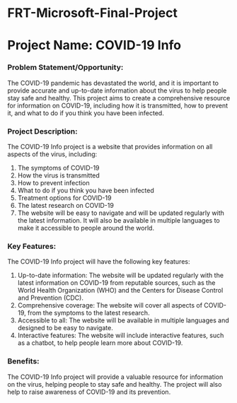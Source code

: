 # FRT-Microsoft-Final-Project 

# Project Name: COVID-19 Info

### Problem Statement/Opportunity:

The COVID-19 pandemic has devastated the world, and it is important to provide accurate and up-to-date information about the virus to help people stay safe and healthy. This project aims to create a comprehensive resource for information on COVID-19, including how it is transmitted, how to prevent it, and what to do if you think you have been infected.

### Project Description:

The COVID-19 Info project is a website that provides information on all aspects of the virus, including:

1) The symptoms of COVID-19
2) How the virus is transmitted
3) How to prevent infection
4) What to do if you think you have been infected
5) Treatment options for COVID-19
6) The latest research on COVID-19
7) The website will be easy to navigate and will be updated regularly with the latest information. It will also be available in multiple languages to make it accessible to people around the world.

### Key Features:

The COVID-19 Info project will have the following key features:

1) Up-to-date information: The website will be updated regularly with the latest information on COVID-19 from reputable sources, such as the World Health Organization (WHO) and the Centers for Disease Control and Prevention (CDC).
2) Comprehensive coverage: The website will cover all aspects of COVID-19, from the symptoms to the latest research.
3) Accessible to all: The website will be available in multiple languages and designed to be easy to navigate.
4) Interactive features: The website will include interactive features, such as a chatbot, to help people learn more about COVID-19.

### Benefits:

The COVID-19 Info project will provide a valuable resource for information on the virus, helping people to stay safe and healthy. The project will also help to raise awareness of COVID-19 and its prevention.

###
